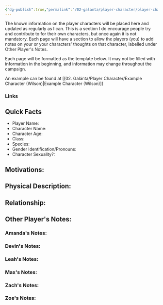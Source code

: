 ```yaml
---
{"dg-publish":true,"permalink":"/02-galanta/player-character/player-character/","dgShowToc":true,"created":"2025-02-10T21:07:18.146+00:00","updated":"2025-02-11T02:37:53.784+00:00"}
---
```


The known information on the player characters will be placed here and updated as regularly as I can. This is a section I do encourage people try and contribute to for their own characters, but once again it is not mandatory. Each page will have a section to allow the players (you) to add notes on your or your characters' thoughts on that character, labelled under Other Player's Notes.

Each page will be formatted as the template below. It may not be filled with information in the beginning, and information may change throughout the campaign.

An example can be found at [[02. Galánta/Player Character/Example Character (Wilson)\|Example Character (Wilson)]]

### Links

## Quick Facts

- Player Name:
- Character Name:
- Character Age:
- Class:
- Species:
- Gender Identification/Pronouns:
- Character Sexuality?:

## Motivations:

## Physical Description:

## Relationship:

## Other Player's Notes:
### Amanda's Notes:

### Devin's Notes:

### Leah's Notes:

### Max's Notes:

### Zach's Notes:

### Zoe's Notes: